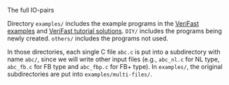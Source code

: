 The full IO-pairs

Directory `examples/` includes the example programs in the [VeriFast examples](https://github.com/verifast/verifast/tree/master/examples) and [VeriFast tutorial solutions](https://github.com/verifast/verifast/tree/master/tutorial_solutions). `DIY/` includes the programs being newly created. `others/` includes the programs not used.

In those directories, each single C file `abc.c` is put into a subdirectory with name `abc/`, since we will write other input files (e.g., `abc_nl.c` for NL type, `abc_fb.c` for FB type and `abc_fbp.c` for FB+ type). In `examples/`, the original subdirectories are put into `examples/multi-files/`.